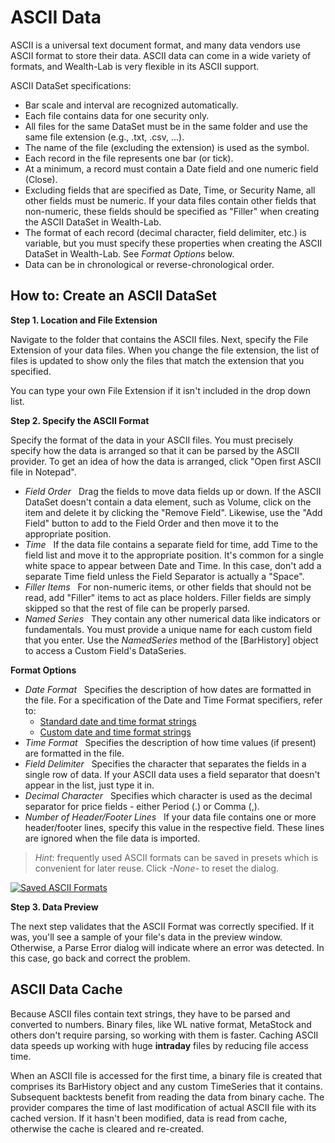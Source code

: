 # ASCII Data

ASCII is a universal text document format, and many data vendors use ASCII format to store their data. ASCII data can come in a wide variety of formats, and Wealth-Lab is very flexible in its ASCII support.

ASCII DataSet specifications:

- Bar scale and interval are recognized automatically.
- Each file contains data for one security only.
- All files for the same DataSet must be in the same folder and use the same file extension (e.g., .txt, .csv, ...).  
- The name of the file (excluding the extension) is used as the symbol. 
- Each record in the file represents one bar (or tick). 
- At a minimum, a record must contain a Date field and one numeric field (Close). 
- Excluding fields that are specified as Date, Time, or Security Name, all other fields must be numeric.  If your data files contain other fields that non-numeric, these fields should be specified as "Filler" when creating the ASCII DataSet in Wealth-Lab. 
- The format of each record (decimal character, field delimiter, etc.) is variable, but you must specify these properties when creating the ASCII DataSet in Wealth-Lab. See *Format Options* below.  
- Data can be in chronological or reverse-chronological order.  

## How to: Create an ASCII DataSet

**Step 1. Location and File Extension**

Navigate to the folder that contains the ASCII files. Next, specify the File Extension of your data files. When you change the file extension, the list of files is updated to show only the files that match the extension that you specified.

You can type your own File Extension if it isn't included in the drop down list. 
 
**Step 2. Specify the ASCII Format**

Specify the format of the data in your ASCII files. You must precisely specify how the data is arranged so that it can be parsed by the ASCII provider. To get an idea of how the data is arranged, click "Open first ASCII file in Notepad".
 
- *Field Order* &nbsp; Drag the fields to move data fields up or down. If the ASCII DataSet doesn't contain a data element, such as Volume, click on the item and delete it by clicking the "Remove Field".  Likewise, use the "Add Field" button to add to the Field Order and then move it to the appropriate position. 
- *Time* &nbsp; If the data file contains a separate field for time, add Time to the field list and move it to the appropriate position.  It's common for a single white space to appear between Date and Time.  In this case, don't add a separate Time field unless the Field Separator is actually  a "Space".
- *Filler Items* &nbsp; For non-numeric items, or other fields that should not be read, add "Filler" items to act as place holders. Filler fields are simply skipped so that the rest of file can be properly parsed.
- *Named Series* &nbsp; They contain any other numerical data like indicators or fundamentals. You must provide a unique name for each custom field that you enter. Use the *NamedSeries* method of the [BarHistory] object to access a Custom Field's DataSeries.

**Format Options**
 
- *Date Format* &nbsp; Specifies the description of how dates are formatted in the file.  For a specification of the Date and Time Format specifiers, refer to:
	* [Standard date and time format strings](https://docs.microsoft.com/en-us/dotnet/standard/base-types/standard-date-and-time-format-strings)
	* [Custom date and time format strings](https://docs.microsoft.com/en-us/dotnet/standard/base-types/custom-date-and-time-format-strings)
- *Time Format* &nbsp; Specifies the description of how time values (if present) are formatted in the file.
- *Field Delimiter* &nbsp; Specifies the character that separates the fields in a single row of data. If your ASCII data uses a field separator that doesn't appear in the list, just type it in. 
- *Decimal Character* &nbsp; Specifies which character is used as the decimal separator for price fields - either Period (.) or Comma (,).
- *Number of Header/Footer Lines* &nbsp; If your data file contains one or more header/footer lines, specify this value in the respective  field. These lines are ignored when the file data is imported.

> *Hint*: frequently used ASCII formats can be saved in presets which is convenient for later reuse. Click *-None-* to reset the dialog.

[![Saved ASCII Formats](http://img.youtube.com/vi/RxikkJgQk8Y/0.jpg)](http://www.youtube.com/watch?v=RxikkJgQk8Y&t=23s "Saved ASCII Formats")

 
**Step 3. Data Preview**

The next step validates that the ASCII Format was correctly specified.  If it was, you'll see a sample of your file's data in the preview window. Otherwise, a Parse Error dialog will indicate where an error was detected.  In this case, go back and correct the problem.

## ASCII Data Cache

Because ASCII files contain text strings, they have to be parsed and converted to numbers. Binary files, like WL native format, MetaStock and others don't require parsing, so working with them is faster. Caching ASCII data speeds up working with huge **intraday** files by reducing file access time. 

When an ASCII file is accessed for the first time, a binary file is created that comprises its BarHistory object and any custom TimeSeries that it contains. Subsequent backtests benefit from reading the data from binary cache. The provider compares the time of last modification of actual ASCII file with its cached version. If it hasn't been modified, data is read from cache, otherwise the cache is cleared and re-created.

